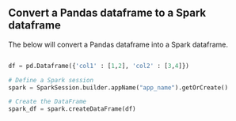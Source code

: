 ## Convert a Pandas dataframe to a Spark dataframe

The below will convert a Pandas dataframe into a Spark dataframe. 

```python 

df = pd.Dataframe({'col1' : [1,2], 'col2' : [3,4]})

# Define a Spark session
spark = SparkSession.builder.appName("app_name").getOrCreate()

# Create the DataFrame
spark_df = spark.createDataFrame(df)
```
